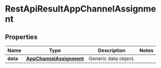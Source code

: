 
# RestApiResultAppChannelAssignment

## Properties
Name | Type | Description | Notes
------------ | ------------- | ------------- | -------------
**data** | [**AppChannelAssignment**](AppChannelAssignment.md) | Generic data object. | 




